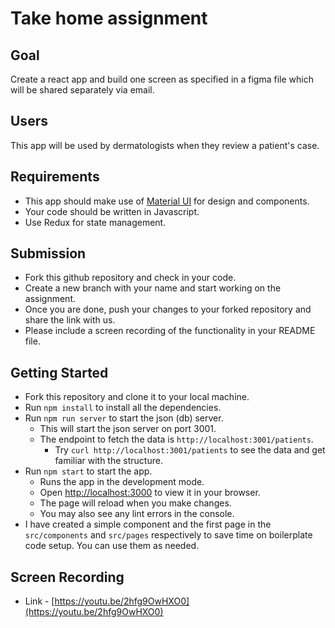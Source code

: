 # Take home assignment

## Goal
Create a react app and build one screen as specified in a figma file which will be shared separately via email.

## Users
This app will be used by dermatologists when they review a patient's case.

## Requirements
- This app should make use of [Material UI](https://mui.com/material-ui/getting-started/) for design and components.
- Your code should be written in Javascript.
- Use Redux for state management.

## Submission
- Fork this github repository and check in your code.
- Create a new branch with your name and start working on the assignment.
- Once you are done, push your changes to your forked repository and share the link with us.
- Please include a screen recording of the functionality in your README file.

## Getting Started
 - Fork this repository and clone it to your local machine.
 - Run `npm install` to install all the dependencies.
 - Run `npm run server` to start the json (db) server.
   - This will start the json server on port 3001.
   - The endpoint to fetch the data is `http://localhost:3001/patients`. 
     - Try `curl http://localhost:3001/patients` to see the data and get familiar with the structure.
 - Run `npm start` to start the app.
   - Runs the app in the development mode. 
   - Open [http://localhost:3000](http://localhost:3000) to view it in your browser. 
   - The page will reload when you make changes.
   - You may also see any lint errors in the console.
 - I have created a simple component and the first page in the `src/components` and `src/pages` respectively to save time on boilerplate code setup. You can use them as needed.

## Screen Recording
 - Link - [https://youtu.be/2hfg9OwHXO0](https://youtu.be/2hfg9OwHXO0)